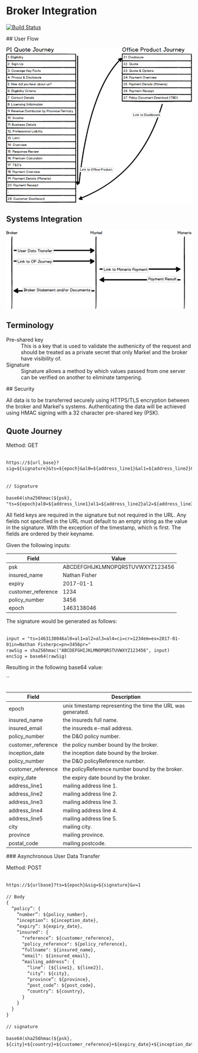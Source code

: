 # Broker Integration

[![Build Status](https://travis-ci.org/markeldigital/brokerintegration.svg?branch=master)](https://travis-ci.org/markeldigital/brokerintegration)

## User Flow

![Quote Journeys](QuoteJourneys.png)

## Systems Integration

![Systems Integration](SystemsIntegration.png)

## Terminology

<dl>
  <dt>Pre-shared key</dt>
  <dd>This is a key that is used to validate the authenicity of the request and should be treated as a private secret that only Markel and the broker have visibility of.</dd>
  <dt>Signature</dt>
  <dd>Signature allows a method by which values passed from one server can be verified on another to eliminate tampering.</dd>
</dl>

## Security

All data is to be transferred securely using HTTPS/TLS encryption between the broker and Markel's systems. Authenticating the data will be achieved using HMAC signing with a 32 character pre-shared key (PSK).

## Quote Journey

Method: GET

<pre><code>
https://${url_base}?sig=${signature}&ts=${epoch}&al0=${address_line1}&al1=${address_line2}&al2=${address_line3}&al3=${address_line4}&al4=${address_line5}&ci=${city}&cr=${customer_reference}&em=${insured_email}&ex=${expiry_date}&in=${insured_name}&pc=${postal_code}&pn=${policy_number}&pr=${province}


// Signature

base64(sha256hmac(${psk}, "ts=${epoch}al0=${address_line1}al1=${address_line2}al2=${address_line3}al3=${address_line4}al4=${address_line5}ci=${city}cr=${customer_reference}em=${insured_email}ex=${expiry_date}in=${insured_name}pc=${postal_code}pn=${policy_number}pr=${province}"))
</code></pre>

All field keys are required in the signature but not required in the URL. Any fields not specified in the URL must default to an empty string as the value in the signature. With the exception of the timestamp, which is first. The fields are ordered by their keyname.

Given the following inputs:

<table>
  <thead>
    <tr>
      <th>Field</th>
      <th>Value</th>
    </tr>
  </thead>

  <tbody>
    <tr><td>psk</td><td>ABCDEFGHIJKLMNOPQRSTUVWXYZ123456</td></tr>
    <tr><td>insured_name</td><td>Nathan Fisher</td></tr>
    <tr><td>expiry</td><td>2017-01-1</td></tr>
    <tr><td>customer_reference</td><td>1234</td></tr>
    <tr><td>policy_number</td><td>3456</td></tr>
    <tr><td>epoch</td><td>1463138046</td></tr>
  </tbody>
<table>

The signature would be generated as follows:

<pre><code>
input = "ts=1463138046al0=al1=al2=al3=al4=ci=cr=1234em=ex=2017-01-01in=Nathan Fisherpc=pn=3456pr="
rawSig = sha256hmac("ABCDEFGHIJKLMNOPQRSTUVWXYZ123456", input)
encSig = base64(rawSig)
</code></pre>

Resulting in the following base64 value:

``

<table>
  <thead>
    <tr>
      <th>Field</th>
      <th>Description</th>
    </tr>
  </thead>
  <tbody>
    <tr><td>epoch</td><td>unix timestamp representing the time the URL was generated.</td></tr>
    <tr><td>insured_name</td><td>the insureds full name.</td></tr>
    <tr><td>insured_email</td><td>the insureds e-mail address.</td></tr>
    <tr><td>policy_number</td><td>the D&O policy number.</td></tr>
    <tr><td>customer_reference</td><td>the policy number bound by the broker.</td></tr>
    <tr><td>inception_date</td><td>the inception date bound by the broker.</td></tr>
    <tr><td>policy_number</td><td>the D&O policyReference number.</td></tr>
    <tr><td>customer_reference</td><td>the policyReference number bound by the broker.</td></tr>
    <tr><td>expiry_date</td><td>the expiry date bound by the broker.</td></tr>
    <tr><td>address_line1</td><td>mailing address line 1.</td></tr>
    <tr><td>address_line2</td><td>mailing address line 2.</td></tr>
    <tr><td>address_line3</td><td>mailing address line 3.</td></tr>
    <tr><td>address_line4</td><td>mailing address line 4.</td></tr>
    <tr><td>address_line5</td><td>mailing address line 5.</td></tr>
    <tr><td>city</td><td>mailing city.</td></tr>
    <tr><td>province</td><td>mailing province.</td></tr>
    <tr><td>postal_code</td><td>mailing postcode.</td></tr>
  </tbody>
</table>

### Asynchronous User Data Transfer

Method: POST

<pre><code>
https://${urlbase}?ts=${epoch}&sig=${signature}&v=1

// Body
{
  “policy”: {
    “number”: ${policy_number},
    “inception”: ${inception_date},
    “expiry”: ${expiry_date},
    “insured": {
      “reference”: ${customer_reference},
      "policy_reference": ${policy_reference},
      “fullname": ${insured_name},
      “email": ${insured_email},
      “mailing_address”: {
        “line”: [${line1}, ${line2}],
        “city”: ${city},
        “province”: ${province},
        “post_code”: ${post_code},
        “country”: ${country},
      }
    }
  }
}

// signature

base64(sha256hmac(${psk}, ${city}+${country}+${customer_reference}+${expiry_date}+${inception_date}+${insured_email}+${insured_name}+${line1}+${line2}+${policy_number}+${policy_reference}+${post_code}+${province}))
</code></pre>
